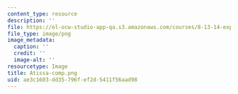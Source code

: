 ```yaml
---
content_type: resource
description: ''
file: https://ol-ocw-studio-app-qa.s3.amazonaws.com/courses/8-13-14-experimental-physics-i-ii-junior-lab-fall-2016-spring-2017/ae3c1603dd35796fef2d5411f56aad98_Atissa-comp.png
file_type: image/png
image_metadata:
  caption: ''
  credit: ''
  image-alt: ''
resourcetype: Image
title: Atissa-comp.png
uid: ae3c1603-dd35-796f-ef2d-5411f56aad98
---
```

